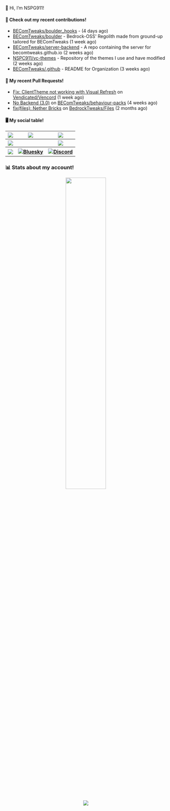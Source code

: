 👋 Hi, I’m NSPG911!

#### 👷 Check out my recent contributions!

- [BEComTweaks/boulder_hooks](https://github.com/BEComTweaks/boulder_hooks) -  (4 days ago)
- [BEComTweaks/boulder](https://github.com/BEComTweaks/boulder) - Bedrock-OSS&#39; Regolith made from ground-up tailored for BEComTweaks (1 week ago)
- [BEComTweaks/server-backend](https://github.com/BEComTweaks/server-backend) - A repo containing the server for becomtweaks.github.io (2 weeks ago)
- [NSPC911/vc-themes](https://github.com/NSPC911/vc-themes) - Repository of the themes I use and have modified (2 weeks ago)
- [BEComTweaks/.github](https://github.com/BEComTweaks/.github) - README for Organization (3 weeks ago)

#### 🔨 My recent Pull Requests!

- [Fix: ClientTheme not working with Visual Refresh](https://github.com/Vendicated/Vencord/pull/3168) on [Vendicated/Vencord](https://github.com/Vendicated/Vencord) (1 week ago)
- [No Backend (3.0)](https://github.com/BEComTweaks/behaviour-packs/pull/6) on [BEComTweaks/behaviour-packs](https://github.com/BEComTweaks/behaviour-packs) (4 weeks ago)
- [fix(files): Nether Bricks](https://github.com/BedrockTweaks/Files/pull/428) on [BedrockTweaks/Files](https://github.com/BedrockTweaks/Files) (2 months ago)

#### 🖥 My social table!
<table align="center">
  <tr>
    <th>
      <a href="https://youtube.com/@nspg911" alt="YouTube" title="YouTube">
        <img src="https://img.shields.io/badge/YouTube-red?style=for-the-badge&logo=youtube&logoColor=black">
      </a>
    </th>
    <th>
      <a href="https://twitter.com/@Nspg9" alt="X/Twitter" title="X/Twitter">
        <img src="https://img.shields.io/badge/Twitter-%23444?style=for-the-badge&logo=X&logoColor=black">
      </a>
    </th>
    <th>
      <a href="https://reddit.com/u/NotSoProGamerR" alt="Reddit" title="Reddit">
        <img src="https://img.shields.io/badge/Reddit-red?style=for-the-badge&logo=reddit&logoColor=black">
      </a>
    </th>
  </tr>
  <tr>
    <th>
      <a href="https://www.hoyolab.com/accountCenter/postList?id=359897412" alt="Hoyolab" title="Hoyolab">
        <img src="https://img.shields.io/badge/Hoyolab-purple?style=for-the-badge">
      </a>
    </th>
    <th></th>
    <th>
      <a href="https://link.brawlstars.com/invite/friend/en/?tag=CLQ8URPQ&token=xfxgxmse" alt="Brawl Stars" title="Brawl Starrs">
        <img src="https://img.shields.io/badge/Brawl_Stars-yellow?style=for-the-badge">
      </a>
    </th>
  </tr>
  <tr>
    <th>
      <a href="https://mcpedl.com/user/nspg911" alt="MCPEDL" title="MCPEDL">
        <img src="https://img.shields.io/badge/MCPEDL-%23090?style=for-the-badge&logo=headlessui&logoColor=black">
      </a>
    </th>
    <th>
      <a href="https://bsky.app/profile/nspg911.bsky.social">
        <img alt="Bluesky" src="https://img.shields.io/badge/Bluesky-blue?style=for-the-badge&logo=bluesky&logoColor=black">
      </a>
    </th>
    <th>
      <a href="https://becomtweaks.github.io/discord" alt="Discord" title="Modbay">
        <img alt="Discord" src="https://img.shields.io/badge/Discord-3400ff?style=for-the-badge&logo=discord&logoColor=black">
      </a>
  </tr>
  </th>
</table>

### 📊 Stats about my account!
<p align="center">
  <img height="50%" width="auto" src="https://github-readme-stats.vercel.app/api?username=NSPC911&show_icons=true&count_private=true&theme=neon&hide_border=true&hide=contribs&bg_color=00000000">
  <br>
  <img src="https://github-readme-streak-stats.herokuapp.com?user=NSPC911&theme=neon&hide_border=true&background=00000000">
</p>
